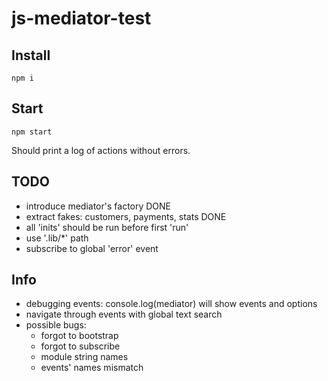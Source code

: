 # js-mediator-test

## Install

`npm i`

## Start

`npm start`

Should print a log of actions without errors.

## TODO
- introduce mediator's factory DONE
- extract fakes: customers, payments, stats DONE
- all 'inits' should be run before first 'run'
- use '.lib/*' path
- subscribe to global 'error' event

## Info

- debugging events: console.log(mediator) will show events and options
- navigate through events with global text search
- possible bugs:
    - forgot to bootstrap
    - forgot to subscribe
    - module string names
    - events' names mismatch